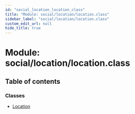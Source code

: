 ```yaml
---
id: "social_location_location_class"
title: "Module: social/location/location.class"
sidebar_label: "social/location/location.class"
custom_edit_url: null
hide_title: true
---
```


# Module: social/location/location.class

## Table of contents

### Classes

- [Location](../classes/social_location_location_class.location.md)
